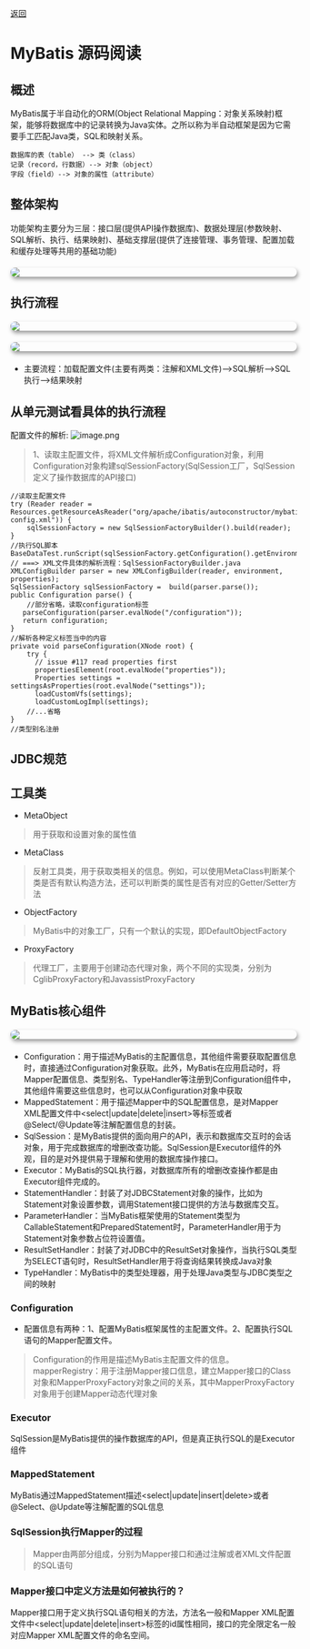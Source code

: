 <p> <a href="../源码阅读.md">返回</a></p>

# MyBatis 源码阅读
## 概述
MyBatis属于半自动化的ORM(Object Relational Mapping：对象关系映射)框架，能够将数据库中的记录转换为Java实体。之所以称为半自动框架是因为它需要手工匹配Java类，SQL和映射关系。
```text
数据库的表（table） --> 类（class）
记录（record，行数据）--> 对象（object）
字段（field）--> 对象的属性（attribute）
```
## 整体架构
功能架构主要分为三层：接口层(提供API操作数据库)、数据处理层(参数映射、SQL解析、执行、结果映射)、基础支撑层(提供了连接管理、事务管理、配置加载和缓存处理等共用的基础功能)
<img src="https://p6-juejin.byteimg.com/tos-cn-i-k3u1fbpfcp/23baa2bdb0c14ea0872610c1861120dc~tplv-k3u1fbpfcp-watermark.image" style="width: auto;
    max-width: 100%;
    border-radius: 12px;
    display: block;
    margin: 20px auto;
    object-fit: contain;
    box-shadow: 2px 4px 7px #999;">
## 执行流程
<img src="https://p6-juejin.byteimg.com/tos-cn-i-k3u1fbpfcp/80807c63e2634462a813647419b44328~tplv-k3u1fbpfcp-watermark.image" style="width: auto;
    max-width: 100%;
    border-radius: 12px;
    display: block;
    margin: 20px auto;
    object-fit: contain;
    box-shadow: 2px 4px 7px #999;">
<img src="https://p1-juejin.byteimg.com/tos-cn-i-k3u1fbpfcp/ddc80b4046804e7facbffb3bb0a61fb6~tplv-k3u1fbpfcp-watermark.image" style="width: auto;
    max-width: 100%;
    border-radius: 12px;
    display: block;
    margin: 20px auto;
    object-fit: contain;
    box-shadow: 2px 4px 7px #999;">
- 主要流程：加载配置文件(主要有两类：注解和XML文件)-->SQL解析-->SQL执行-->结果映射
## 从单元测试看具体的执行流程
配置文件的解析:
![image.png](https://p3-juejin.byteimg.com/tos-cn-i-k3u1fbpfcp/b60d3381de35475cb2bb3fd3e5d3e500~tplv-k3u1fbpfcp-watermark.image)
> 1、读取主配置文件，将XML文件解析成Configuration对象，利用Configuration对象构建sqlSessionFactory(SqlSession工厂，SqlSession定义了操作数据库的API接口)
```
//读取主配置文件
try (Reader reader = Resources.getResourceAsReader("org/apache/ibatis/autoconstructor/mybatis-config.xml")) {
    sqlSessionFactory = new SqlSessionFactoryBuilder().build(reader);
}
//执行SQL脚本
BaseDataTest.runScript(sqlSessionFactory.getConfiguration().getEnvironment().getDataSource(),"org/apache/ibatis/autoconstructor/CreateDB.sql");
// ===> XML文件具体的解析流程：SqlSessionFactoryBuilder.java
XMLConfigBuilder parser = new XMLConfigBuilder(reader, environment, properties);
SqlSessionFactory sqlSessionFactory =  build(parser.parse());
public Configuration parse() {
    //部分省略，读取configuration标签
   parseConfiguration(parser.evalNode("/configuration"));
   return configuration;
}
//解析各种定义标签当中的内容
private void parseConfiguration(XNode root) {
    try {
      // issue #117 read properties first
      propertiesElement(root.evalNode("properties"));
      Properties settings = settingsAsProperties(root.evalNode("settings"));
      loadCustomVfs(settings);
      loadCustomLogImpl(settings);
    //...省略
}
//类型别名注册

```
## JDBC规范
## 工具类
- MetaObject
> 用于获取和设置对象的属性值
- MetaClass
> 反射工具类，用于获取类相关的信息。例如，可以使用MetaClass判断某个类是否有默认构造方法，还可以判断类的属性是否有对应的Getter/Setter方法
- ObjectFactory
> MyBatis中的对象工厂，只有一个默认的实现，即DefaultObjectFactory
- ProxyFactory
> 代理工厂，主要用于创建动态代理对象，两个不同的实现类，分别为CglibProxyFactory和JavassistProxyFactory
## MyBatis核心组件
<img src="https://p6-juejin.byteimg.com/tos-cn-i-k3u1fbpfcp/b673bde53182492daf96150475fef30b~tplv-k3u1fbpfcp-watermark.image" style="width: auto;
    max-width: 100%;
    border-radius: 12px;
    display: block;
    margin: 20px auto;
    object-fit: contain;
    box-shadow: 2px 4px 7px #999;"/>
- Configuration：用于描述MyBatis的主配置信息，其他组件需要获取配置信息时，直接通过Configuration对象获取。此外，MyBatis在应用启动时，将Mapper配置信息、类型别名、TypeHandler等注册到Configuration组件中，其他组件需要这些信息时，也可以从Configuration对象中获取
- MappedStatement：用于描述Mapper中的SQL配置信息，是对Mapper XML配置文件中<select|update|delete|insert>等标签或者@Select/@Update等注解配置信息的封装。
- SqlSession：是MyBatis提供的面向用户的API，表示和数据库交互时的会话对象，用于完成数据库的增删改查功能。SqlSession是Executor组件的外观，目的是对外提供易于理解和使用的数据库操作接口。
- Executor：MyBatis的SQL执行器，对数据库所有的增删改查操作都是由Executor组件完成的。
- StatementHandler：封装了对JDBCStatement对象的操作，比如为Statement对象设置参数，调用Statement接口提供的方法与数据库交互。
- ParameterHandler：当MyBatis框架使用的Statement类型为CallableStatement和PreparedStatement时，ParameterHandler用于为Statement对象参数占位符设置值。  
- ResultSetHandler：封装了对JDBC中的ResultSet对象操作，当执行SQL类型为SELECT语句时，ResultSetHandler用于将查询结果转换成Java对象
- TypeHandler：MyBatis中的类型处理器，用于处理Java类型与JDBC类型之间的映射
### Configuration
- 配置信息有两种：1、配置MyBatis框架属性的主配置文件。2、配置执行SQL语句的Mapper配置文件。
> Configuration的作用是描述MyBatis主配置文件的信息。mapperRegistry：用于注册Mapper接口信息，建立Mapper接口的Class对象和MapperProxyFactory对象之间的关系，其中MapperProxyFactory对象用于创建Mapper动态代理对象
### Executor
SqlSession是MyBatis提供的操作数据库的API，但是真正执行SQL的是Executor组件
### MappedStatement
MyBatis通过MappedStatement描述<select|update|insert|delete>或者@Select、@Update等注解配置的SQL信息
### SqlSession执行Mapper的过程
> Mapper由两部分组成，分别为Mapper接口和通过注解或者XML文件配置的SQL语句
### Mapper接口中定义方法是如何被执行的？
Mapper接口用于定义执行SQL语句相关的方法，方法名一般和Mapper XML配置文件中<select|update|delete|insert>标签的id属性相同，接口的完全限定名一般对应Mapper XML配置文件的命名空间。
